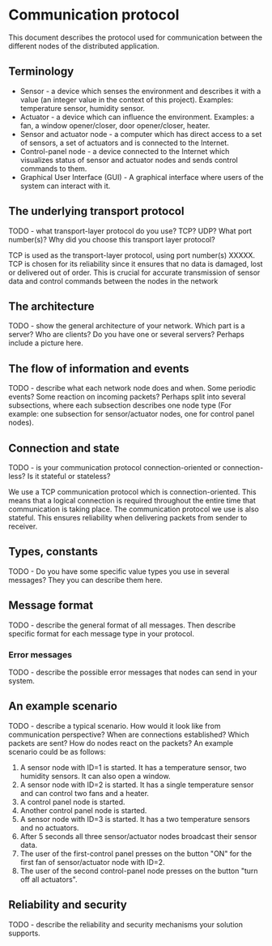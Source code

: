  # Communication protocol

This document describes the protocol used for communication between the different nodes of the
distributed application.

## Terminology

* Sensor - a device which senses the environment and describes it with a value (an integer value in
  the context of this project). Examples: temperature sensor, humidity sensor.
* Actuator - a device which can influence the environment. Examples: a fan, a window opener/closer,
  door opener/closer, heater.
* Sensor and actuator node - a computer which has direct access to a set of sensors, a set of
  actuators and is connected to the Internet.
* Control-panel node - a device connected to the Internet which visualizes status of sensor and
  actuator nodes and sends control commands to them.
* Graphical User Interface (GUI) - A graphical interface where users of the system can interact with
  it.

## The underlying transport protocol

TODO - what transport-layer protocol do you use? TCP? UDP? What port number(s)? Why did you 
choose this transport layer protocol?

TCP is used as the transport-layer protocol, using port number(s) XXXXX. TCP is chosen for 
its reliability since it ensures that no data is damaged, lost or delivered out of order. 
This is crucial for accurate transmission of sensor data and control commands between the nodes
in the network

## The architecture

TODO - show the general architecture of your network. Which part is a server? Who are clients? 
Do you have one or several servers? Perhaps include a picture here. 


## The flow of information and events

TODO - describe what each network node does and when. Some periodic events? Some reaction on 
incoming packets? Perhaps split into several subsections, where each subsection describes one 
node type (For example: one subsection for sensor/actuator nodes, one for control panel nodes).

## Connection and state

TODO - is your communication protocol connection-oriented or connection-less? Is it stateful or 
stateless? 

We use a TCP communication protocol which is connection-oriented. This means that a logical connection
is required throughout the entire time that communication is taking place.
The communication protocol we use is also stateful. This ensures reliability when delivering packets
from sender to receiver.

## Types, constants

TODO - Do you have some specific value types you use in several messages? They you can describe 
them here.

## Message format

TODO - describe the general format of all messages. Then describe specific format for each 
message type in your protocol.

### Error messages

TODO - describe the possible error messages that nodes can send in your system.

## An example scenario

TODO - describe a typical scenario. How would it look like from communication perspective? When 
are connections established? Which packets are sent? How do nodes react on the packets? An 
example scenario could be as follows:
1. A sensor node with ID=1 is started. It has a temperature sensor, two humidity sensors. It can
   also open a window.
2. A sensor node with ID=2 is started. It has a single temperature sensor and can control two fans
   and a heater.
3. A control panel node is started.
4. Another control panel node is started.
5. A sensor node with ID=3 is started. It has a two temperature sensors and no actuators.
6. After 5 seconds all three sensor/actuator nodes broadcast their sensor data.
7. The user of the first-control panel presses on the button "ON" for the first fan of
   sensor/actuator node with ID=2.
8. The user of the second control-panel node presses on the button "turn off all actuators".

## Reliability and security

TODO - describe the reliability and security mechanisms your solution supports.
